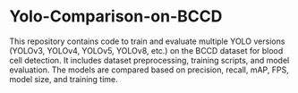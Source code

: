 # Yolo-Comparison-on-BCCD
This repository contains code to train and evaluate multiple YOLO versions (YOLOv3, YOLOv4, YOLOv5, YOLOv8, etc.) on the BCCD dataset for blood cell detection. It includes dataset preprocessing, training scripts, and model evaluation. The models are compared based on precision, recall, mAP, FPS, model size, and training time.
